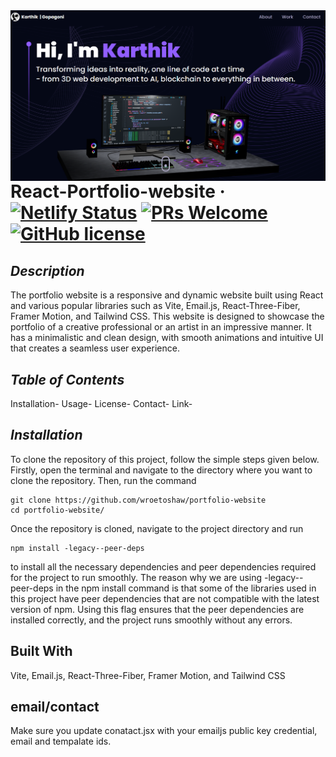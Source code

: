 <img src="./src/assets/1.png" alt="Logo of the project" align="right">

# React-Portfolio-website &middot; [![Netlify Status](https://api.netlify.com/api/v1/badges/466b2527-7f58-47bf-8d92-fb0d6a11b8c7/deploy-status)](https://app.netlify.com/sites/portfolio-wroetoshaw/deploys) [![PRs Welcome](https://img.shields.io/badge/PRs-welcome-brightgreen.svg?style=flat-square)](http://makeapullrequest.com) [![GitHub license](https://img.shields.io/badge/license-MIT-blue.svg?style=flat-square)](https://github.com/your/your-project/blob/master/LICENSE)

## *Description*
The portfolio website is a responsive and dynamic website built using React and various popular libraries such as Vite, Email.js, React-Three-Fiber, Framer Motion, and Tailwind CSS. This website is designed to showcase the portfolio of a creative professional or an artist in an impressive manner. It has a minimalistic and clean design, with smooth animations and intuitive UI that creates a seamless user experience.
## *Table of Contents*
Installation-
Usage-
License-
Contact-
Link-

## *Installation*
To clone the repository of this project, follow the simple steps given below. Firstly, open the terminal and navigate to the directory where you want to clone the repository. Then, run the command
```shell
git clone https://github.com/wroetoshaw/portfolio-website
cd portfolio-website/
```
Once the repository is cloned, navigate to the project directory and run 
```shell 
npm install -legacy--peer-deps 
```
to install all the necessary dependencies and peer dependencies required for the project to run smoothly. The reason why we are using -legacy--peer-deps in the npm install command is that some of the libraries used in this project have peer dependencies that are not compatible with the latest version of npm. Using this flag ensures that the peer dependencies are installed correctly, and the project runs smoothly without any errors.

## Built With
Vite, Email.js, React-Three-Fiber, Framer Motion, and Tailwind CSS

## email/contact
Make sure you update conatact.jsx with your emailjs public key credential, email and tempalate ids.
  
